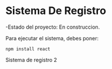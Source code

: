 <h1>Sistema De Registro</h1>

-Estado del proyecto: En construccion.

Para ejecutar el sistema, debes poner:

```npm install react```

Sistema de registro 2
